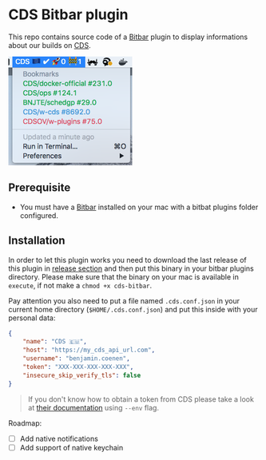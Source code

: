 # CDS Bitbar plugin

This repo contains source code of a [Bitbar](https://github.com/matryer/bitbar) plugin to display informations about our builds on [CDS](https://github.com/ovh/cds).

![CDS Bitbar Plugin](./cdsbitbar.png)

## Prerequisite

+ You must have a [Bitbar](https://getbitbar.com/) installed on your mac with a bitbat plugins folder configured. 

## Installation

In order to let this plugin works you need to download the last release of this plugin in [release section](https://github.com/bnjjj/cds-bitbar/releases) and then put this binary in your bitbar plugins directory. Please make sure that the binary on your mac is available in `execute`, if not make a `chmod +x cds-bitbar`.

Pay attention you also need to put a file named `.cds.conf.json` in your current home directory (`$HOME/.cds.conf.json`) and put this inside with your personal data:

```json
{
	"name": "CDS 🇪🇺",
    "host": "https://my_cds_api_url.com",
    "username": "benjamin.coenen",
    "token": "XXX-XXX-XXX-XXX-XXX",
    "insecure_skip_verify_tls": false
}

```

>If you don't know how to obtain a token from CDS please take a look at [their documentation](https://ovh.github.io/cds/cli/cdsctl/login/) using `--env` flag. 


Roadmap:

- [ ] Add native notifications
- [ ] Add support of native keychain